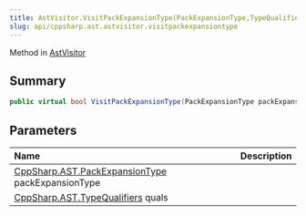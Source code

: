 ```yaml
---
title: AstVisitor.VisitPackExpansionType(PackExpansionType,TypeQualifiers)
slug: api/cppsharp.ast.astvisitor.visitpackexpansiontype
---
```

Method in [AstVisitor](/api/cppsharp/ast/astvisitor)

## Summary



```csharp
public virtual bool VisitPackExpansionType(PackExpansionType packExpansionType, TypeQualifiers quals)
```

## Parameters

|Name|Description|
|:---|:---|
|[CppSharp.AST.PackExpansionType](/api/cppsharp/ast/packexpansiontype) packExpansionType||
|[CppSharp.AST.TypeQualifiers](/api/cppsharp/ast/typequalifiers) quals||


